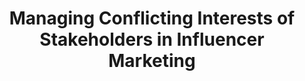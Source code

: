 ---
title: "Managing Conflicting Interests of Stakeholders in Influencer Marketing"
authors:
- Shixun Huang
- Junhao Gan
- admin
- Wenqing Lin

publication_types: ["1"]
publication: In *ACM SIGMOD 2023*
publication_short: In *SIGMOD 2023*
publishDate: "2022-09-23"

abstract: 

#tags:
#- Source Themes
featured: true

links:
---